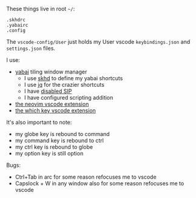 These things live in root `~/`:
```
.skhdrc
.yabairc
.config
```

The `vscode-config/User` just holds my User vscode `keybindings.json` and `settings.json` files.

I use:
- [yabai](https://github.com/koekeishiya/yabai/wiki) tiling window manager
  - I use [skhd](https://github.com/koekeishiya/skhd) to define my yabai shortcuts
  - I use [jq](https://formulae.brew.sh/formula/jq) for the crazier shortcuts
  - I have [disabled SIP](https://github.com/koekeishiya/yabai/wiki/Disabling-System-Integrity-Protection)
  - I have configured scripting addition
- [the neovim vscode extension](https://marketplace.visualstudio.com/items?itemName=asvetliakov.vscode-neovim)
- [the which key vscode extension](https://marketplace.visualstudio.com/items?itemName=VSpaceCode.whichkey)

It's also important to note:
- my globe key is rebound to command
- my command key is rebound to ctrl
- my ctrl key is rebound to globe
- my option key is still option

Bugs:
- Ctrl+Tab in arc for some reason refocuses me to vscode
- Capslock + W in any window also for some reason refocuses me to vscode
